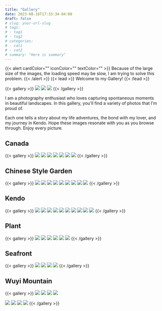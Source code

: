 ```yaml
---
title: "Gallery"
date: 2023-08-16T17:33:34-04:00
draft: false
# slug: your-url-slug
# tags:
# - tag1
# - tag2
# categories:
# - cat1
# - cat2
# summary: "Here is summary"
---
```


{{< alert cardColor="" iconColor="" textColor="" >}}
Because of the large size of the images, the loading speed may be slow, I am trying to solve this problem.
{{< /alert >}}
{{< lead >}}
Welcome to my Gallery!
{{< /lead >}}

{{< gallery >}}
<img src="https://leon-picture-bed.nyc3.digitaloceanspaces.com/Gallery/choice/choice_2_5.JPG" class="grid-w30 md:grid-w33 xl:grid-w30" />
<img src="https://leon-picture-bed.nyc3.digitaloceanspaces.com/Gallery/choice/choice_2_2.JPG" class="grid-w30 md:grid-w33 xl:grid-w30" />
<img src="https://leon-picture-bed.nyc3.digitaloceanspaces.com/Gallery/wuyi/wuyi_1_5.jpeg" class="grid-w30 md:grid-w33 xl:grid-w30" />
{{< /gallery >}}

I am a photography enthusiast who loves capturing spontaneous moments in beautiful landscapes. In this gallery, you'll find a variety of photos that I'm proud of.

Each one tells a story about my life adventures, the bond with my lover, and my journey in Kendo. Hope these images resonate with you as you browse through. Enjoy every picture.

<!-- ## Canada

{{< gallery >}}
<img src="gallery/travel/hp_2_9.jpeg" class="grid-w50 md:grid-w50 xl:grid-w50" />
<img src="gallery/travel/hp_2_10.jpeg" class="grid-w50 md:grid-w50 xl:grid-w50" />
{{< /gallery >}} -->

## Canada

{{< gallery >}}
<img src="https://leon-picture-bed.nyc3.digitaloceanspaces.com/Gallery/canada/ca_1_9.JPG" class="grid-w66 md:grid-w66 xl:grid-w66" />
<img src="https://leon-picture-bed.nyc3.digitaloceanspaces.com/Gallery/canada/ca_1_3.JPG" class="grid-w30 md:grid-w33 xl:grid-w30" />
<img src="https://leon-picture-bed.nyc3.digitaloceanspaces.com/Gallery/canada/ca_1_4.JPG" class="grid-w30 md:grid-w33 xl:grid-w30" />
<img src="https://leon-picture-bed.nyc3.digitaloceanspaces.com/Gallery/canada/ca_1_6.JPG" class="grid-w30 md:grid-w33 xl:grid-w30" />
<img src="https://leon-picture-bed.nyc3.digitaloceanspaces.com/Gallery/canada/ca_1_7.JPG" class="grid-w30 md:grid-w33 xl:grid-w30" />
<img src="https://leon-picture-bed.nyc3.digitaloceanspaces.com/Gallery/canada/ca_1_8.JPG" class="grid-w66 md:grid-w66 xl:grid-w66" />
<img src="https://leon-picture-bed.nyc3.digitaloceanspaces.com/Gallery/choice/choice_2_3.jpg" class="grid-w30 md:grid-w33 xl:grid-w30" />
{{< /gallery >}}

## Chinese Style Garden

{{< gallery >}}
<img src="https://leon-picture-bed.nyc3.digitaloceanspaces.com/Gallery/travel/hp_1_7.JPG" class="grid-w66 md:grid-w66 xl:grid-w66" />
<img src="https://leon-picture-bed.nyc3.digitaloceanspaces.com/Gallery/travel/hp_1_4.JPG" class="grid-w30 md:grid-w33 xl:grid-w30" />
<img src="https://leon-picture-bed.nyc3.digitaloceanspaces.com/Gallery/wuyi/wuyi_2_6.jpeg" class="grid-w66 md:grid-w66 xl:grid-w66" />
<img src="https://leon-picture-bed.nyc3.digitaloceanspaces.com/Gallery/travel/hp_1_2.JPG" class="grid-w30 md:grid-w33 xl:grid-w30" />
<img src="https://leon-picture-bed.nyc3.digitaloceanspaces.com/Gallery/travel/hp_2_5.jpeg" class="grid-w30 md:grid-w33 xl:grid-w30" />
<img src="https://leon-picture-bed.nyc3.digitaloceanspaces.com/Gallery/travel/hp_2_7.JPG" class="grid-w66 md:grid-w66 xl:grid-w66" />
<img src="https://leon-picture-bed.nyc3.digitaloceanspaces.com/Gallery/travel/hp_1_6.JPG" class="grid-w30 md:grid-w33 xl:grid-w30" />
<img src="https://leon-picture-bed.nyc3.digitaloceanspaces.com/Gallery/travel/hp_2_4.JPG" class="grid-w30 md:grid-w33 xl:grid-w30" />
<img src="https://leon-picture-bed.nyc3.digitaloceanspaces.com/Gallery/travel/hp_2_6.JPG" class="grid-w30 md:grid-w33 xl:grid-w30" />
{{< /gallery >}}

## Kendo

{{< gallery >}}
<img src="https://leon-picture-bed.nyc3.digitaloceanspaces.com/Gallery/kendo/kendo_1_1.jpg" class="grid-w66 md:grid-w66 xl:grid-w66" />
<img src="https://leon-picture-bed.nyc3.digitaloceanspaces.com/Gallery/kendo/kendo_1_2.JPG" class="grid-w30 md:grid-w33 xl:grid-w30" />
<img src="https://leon-picture-bed.nyc3.digitaloceanspaces.com/Gallery/kendo/kendo_1_5.JPG" class="grid-w66 md:grid-w66 xl:grid-w66" />
<img src="https://leon-picture-bed.nyc3.digitaloceanspaces.com/Gallery/kendo/kendo_2_2.JPG" class="grid-w30 md:grid-w33 xl:grid-w30" />
<img src="https://leon-picture-bed.nyc3.digitaloceanspaces.com/Gallery/kendo/kendo_2_3.JPG" class="grid-w30 md:grid-w33 xl:grid-w30" />
<img src="https://leon-picture-bed.nyc3.digitaloceanspaces.com/Gallery/kendo/kendo_2_1.JPG" class="grid-w30 md:grid-w33 xl:grid-w30" />
<img src="https://leon-picture-bed.nyc3.digitaloceanspaces.com/Gallery/kendo/kendo_2_4.JPG" class="grid-w30 md:grid-w33 xl:grid-w30" />
<img src="https://leon-picture-bed.nyc3.digitaloceanspaces.com/Gallery/kendo/kendo_1_4.JPG" class="grid-w30 md:grid-w33 xl:grid-w30" />
<img src="https://leon-picture-bed.nyc3.digitaloceanspaces.com/Gallery/kendo/kendo_1_3.JPG" class="grid-w30 md:grid-w33 xl:grid-w30" />
<img src="https://leon-picture-bed.nyc3.digitaloceanspaces.com/Gallery/kendo/kendo_2_6.JPG" class="grid-w30 md:grid-w33 xl:grid-w30" />
{{< /gallery >}}

## Plant

{{< gallery >}}
<img src="https://leon-picture-bed.nyc3.digitaloceanspaces.com/Gallery/choice/choice_1_3.JPG" class="grid-w66 md:grid-w66 xl:grid-w66" />
<img src="https://leon-picture-bed.nyc3.digitaloceanspaces.com/Gallery/plant/plant_1_3.JPG" class="grid-w30 md:grid-w33 xl:grid-w30" />
<img src="https://leon-picture-bed.nyc3.digitaloceanspaces.com/Gallery/plant/plant_1_2.JPG" class="grid-w30 md:grid-w33 xl:grid-w30" />
<img src="https://leon-picture-bed.nyc3.digitaloceanspaces.com/Gallery/choice/choice_1_1.JPG" class="grid-w66 md:grid-w66 xl:grid-w66" />
<img src="https://leon-picture-bed.nyc3.digitaloceanspaces.com/Gallery/choice/choice_2_1.JPG" class="grid-w30 md:grid-w33 xl:grid-w30" />
<img src="https://leon-picture-bed.nyc3.digitaloceanspaces.com/Gallery/plant/plant_2_1.JPG" class="grid-w30 md:grid-w33 xl:grid-w30" />
{{< /gallery >}}

## Seafront

{{< gallery >}}
<img src="https://leon-picture-bed.nyc3.digitaloceanspaces.com/Gallery/choice/choice_1_2.JPG" class="grid-w66 md:grid-w66 xl:grid-w66" />
<img src="https://leon-picture-bed.nyc3.digitaloceanspaces.com/Gallery/choice/choice_2_4.JPG" class="grid-w30 md:grid-w33 xl:grid-w30" />
<img src="https://leon-picture-bed.nyc3.digitaloceanspaces.com/Gallery/choice/choice_1_4.JPG" class="grid-w30 md:grid-w33 xl:grid-w30" />
<img src="https://leon-picture-bed.nyc3.digitaloceanspaces.com/Gallery/travel/hp_2_3.jpeg" class="grid-w30 md:grid-w33 xl:grid-w30" />
{{< /gallery >}}

## Wuyi Mountain

{{< gallery >}}
<img src="https://leon-picture-bed.nyc3.digitaloceanspaces.com/Gallery/wuyi/wuyi_1_3.JPG" class="grid-w66 md:grid-w66 xl:grid-w66" />
<img src="https://leon-picture-bed.nyc3.digitaloceanspaces.com/Gallery/wuyi/wuyi_1_1.JPG" class="grid-w30 md:grid-w33 xl:grid-w30" />
<img src="https://leon-picture-bed.nyc3.digitaloceanspaces.com/Gallery/wuyi/wuyi_1_2.JPG" class="grid-w30 md:grid-w33 xl:grid-w30" />
<img src="https://leon-picture-bed.nyc3.digitaloceanspaces.com/Gallery/wuyi/wuyi_2_2.jpeg" class="grid-w66 md:grid-w66 xl:grid-w66" />

<!-- <img src="gallery/wuyi/wuyi_2_1.JPG" class="grid-w30 md:grid-w33 xl:grid-w30" /> -->
<img src="https://leon-picture-bed.nyc3.digitaloceanspaces.com/Gallery/wuyi/wuyi_1_4.JPG" class="grid-w30 md:grid-w33 xl:grid-w30" />
<img src="https://leon-picture-bed.nyc3.digitaloceanspaces.com/Gallery/travel/hp_1_1.JPG" class="grid-w30 md:grid-w33 xl:grid-w30" />
<img src="https://leon-picture-bed.nyc3.digitaloceanspaces.com/Gallery/wuyi/wuyi_2_3.JPG" class="grid-w30 md:grid-w33 xl:grid-w30" />
<img src="https://leon-picture-bed.nyc3.digitaloceanspaces.com/Gallery/wuyi/wuyi_2_4.JPG" class="grid-w30 md:grid-w33 xl:grid-w30" />
{{< /gallery >}}
